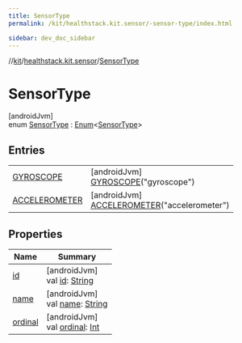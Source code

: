 ```yaml
---
title: SensorType
permalink: /kit/healthstack.kit.sensor/-sensor-type/index.html

sidebar: dev_doc_sidebar
---
```

//[kit](../../../index.html)/[healthstack.kit.sensor](../index.html)/[SensorType](index.html)



# SensorType



[androidJvm]\
enum [SensorType](index.html) : [Enum](https://kotlinlang.org/api/latest/jvm/stdlib/kotlin/-enum/index.html)&lt;[SensorType](index.html)&gt;



## Entries


| | |
|---|---|
| [GYROSCOPE](-g-y-r-o-s-c-o-p-e/index.html) | [androidJvm]<br>[GYROSCOPE](-g-y-r-o-s-c-o-p-e/index.html)(&quot;gyroscope&quot;) |
| [ACCELEROMETER](-a-c-c-e-l-e-r-o-m-e-t-e-r/index.html) | [androidJvm]<br>[ACCELEROMETER](-a-c-c-e-l-e-r-o-m-e-t-e-r/index.html)(&quot;accelerometer&quot;) |


## Properties


| Name | Summary |
|---|---|
| [id](id.html) | [androidJvm]<br>val [id](id.html): [String](https://kotlinlang.org/api/latest/jvm/stdlib/kotlin/-string/index.html) |
| [name](../../healthstack.kit.ui.util/-interaction-type/-n-o-t-h-i-n-g/index.html#-372974862%2FProperties%2F-106109196) | [androidJvm]<br>val [name](../../healthstack.kit.ui.util/-interaction-type/-n-o-t-h-i-n-g/index.html#-372974862%2FProperties%2F-106109196): [String](https://kotlinlang.org/api/latest/jvm/stdlib/kotlin/-string/index.html) |
| [ordinal](../../healthstack.kit.ui.util/-interaction-type/-n-o-t-h-i-n-g/index.html#-739389684%2FProperties%2F-106109196) | [androidJvm]<br>val [ordinal](../../healthstack.kit.ui.util/-interaction-type/-n-o-t-h-i-n-g/index.html#-739389684%2FProperties%2F-106109196): [Int](https://kotlinlang.org/api/latest/jvm/stdlib/kotlin/-int/index.html) |

